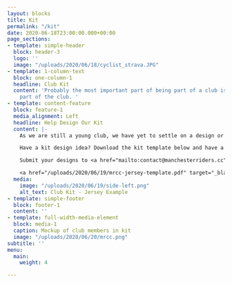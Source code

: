 ```yaml
---
layout: blocks
title: Kit
permalink: "/kit"
date: 2020-06-18T23:00:00.000+00:00
page_sections:
- template: simple-header
  block: header-3
  logo: ''
  image: "/uploads/2020/06/18/cyclist_strava.JPG"
- template: 1-column-text
  block: one-column-1
  headline: Club Kit
  content: 'Probably the most important part of being part of a club is looking like
    part of the club. '
- template: content-feature
  block: feature-1
  media_alignment: Left
  headline: Help Design Our Kit
  content: |-
    As we are still a young club, we have yet to settle on a design or supplier for our official club kit. This is where you come in.

    Have a kit design idea? Download the kit template below and have a go at creating a club kit. Who knows, maybe your design will become the official club kit.

    Submit your designs to <a href="mailto:contact@manchesterriders.cc">contact@manchesterriders.cc</a>

    <a href="/uploads/2020/06/19/mrcc-jersey-template.pdf" target="_blank" class="btn btn-outline-dark download-link"><i class="fas fa-cloud-download-alt"></i> Download template</a>
  media:
    image: "/uploads/2020/06/19/side-left.png"
    alt_text: Club Kit - Jersey Example
- template: simple-footer
  block: footer-1
  content: ''
- template: full-width-media-element
  block: media-1
  caption: Mockup of club members in kit
  image: "/uploads/2020/06/20/mrcc.png"
subtitle: ''
menu:
  main:
    weight: 4

---
```

